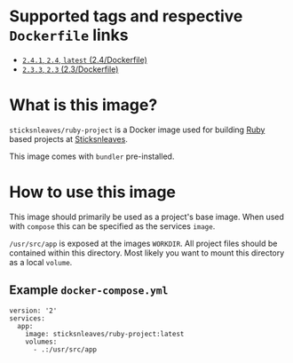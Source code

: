 # Supported tags and respective `Dockerfile` links

* [`2.4.1`, `2.4`, `latest` (2.4/Dockerfile)](https://github.com/sticksnleaves/docker-ruby-project/blob/812cc9547bbc317d203d2676ea0dedd904f1d437/Dockerfile)
* [`2.3.3`, `2.3` (2.3/Dockerfile)](https://github.com/sticksnleaves/docker-ruby-project/blob/bf0ef5aea56d41a338c4f8de018eedba9e2b6a4c/Dockerfile)

# What is this image?

`sticksnleaves/ruby-project` is a Docker image used for building
[Ruby](https://www.ruby-lang.org/en/) based projects at
[Sticksnleaves](http://www.sticksnleaves.com).

This image comes with `bundler` pre-installed.

# How to use this image

This image should primarily be used as a project's base image. When used with
`compose` this can be specified as the services `image`.

`/usr/src/app` is exposed at the images `WORKDIR`. All project files should
be contained within this directory. Most likely you want to mount this directory
as a local `volume`.

## Example `docker-compose.yml`

```
version: '2'
services:
  app:
    image: sticksnleaves/ruby-project:latest
    volumes:
      - .:/usr/src/app
```
